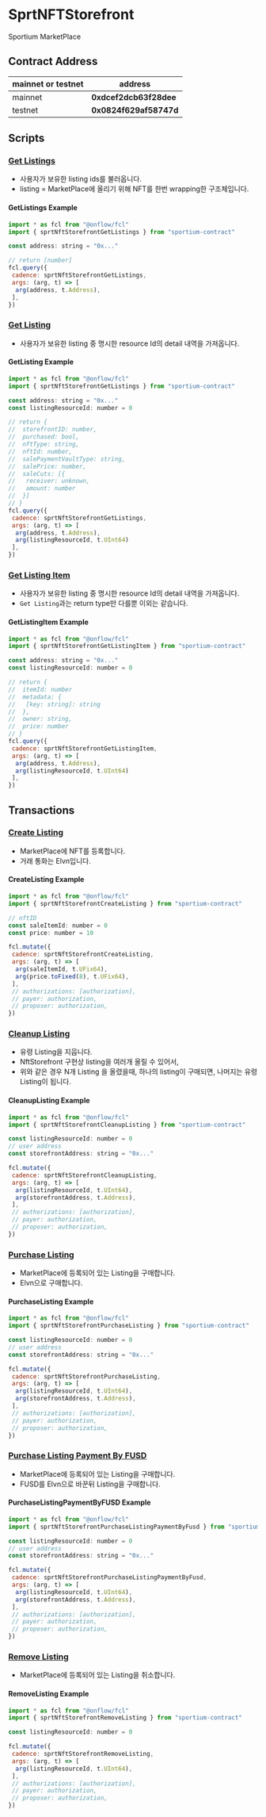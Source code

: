 # SprtNFTStorefront

Sportium MarketPlace

## Contract Address

| mainnet or testnet | address |
| -- | -- |
| mainnet | **0xdcef2dcb63f28dee** |
| testnet | **0x0824f629af58747d** |

## Scripts

### [Get Listings](../../scripts/sprtNftStorefront/get_listings.cdc)

- 사용자가 보유한 listing ids를 불러옵니다.
- listing = MarketPlace에 올리기 위해 NFT를 한번 wrapping한 구조체입니다.

#### GetListings Example

```javascript
import * as fcl from "@onflow/fcl"
import { sprtNftStorefrontGetListings } from "sportium-contract"

const address: string = "0x..."

// return [number]
fcl.query({
 cadence: sprtNftStorefrontGetListings,
 args: (arg, t) => [
  arg(address, t.Address),
 ],
})
```

### [Get Listing](../../scripts/sprtNftStorefront/get_listing.cdc)

- 사용자가 보유한 listing 중 명시한 resource Id의 detail 내역을 가져옵니다.

#### GetListing Example

```javascript
import * as fcl from "@onflow/fcl"
import { sprtNftStorefrontGetListings } from "sportium-contract"

const address: string = "0x..."
const listingResourceId: number = 0

// return {
//  storefrontID: number,
//  purchased: bool,
//  nftType: string,
//  nftId: number,
//  salePaymentVaultType: string,
//  salePrice: number,
//  saleCuts: [{
//   receiver: unknown,
//   amount: number
//  }]
// }
fcl.query({
 cadence: sprtNftStorefrontGetListings,
 args: (arg, t) => [
  arg(address, t.Address),
  arg(listingResourceId, t.UInt64)
 ],
})
```

### [Get Listing Item](../../scripts/sprtNftStorefront/get_listing_item.cdc)

- 사용자가 보유한 listing 중 명시한 resource Id의 detail 내역을 가져옵니다.
- `Get Listing`과는 return type만 다를뿐 이외는 같습니다.

#### GetListingItem Example

```javascript
import * as fcl from "@onflow/fcl"
import { sprtNftStorefrontGetListingItem } from "sportium-contract"

const address: string = "0x..."
const listingResourceId: number = 0

// return {
//  itemId: number
//  metadata: {
//   [key: string]: string
//  },
//  owner: string,
//  price: number
// }
fcl.query({
 cadence: sprtNftStorefrontGetListingItem,
 args: (arg, t) => [
  arg(address, t.Address),
  arg(listingResourceId, t.UInt64)
 ],
})
```

## Transactions

### [Create Listing](../../transactions/sprtNftStorefront/create_listing.cdc)

- MarketPlace에 NFT를 등록합니다.
- 거래 통화는 Elvn입니다.

#### CreateListing Example

```javascript
import * as fcl from "@onflow/fcl"
import { sprtNftStorefrontCreateListing } from "sportium-contract"

// nftID
const saleItemId: number = 0
const price: number = 10

fcl.mutate({
 cadence: sprtNftStorefrontCreateListing,
 args: (arg, t) => [
  arg(saleItemId, t.UFix64),
  arg(price.toFixed(8), t.UFix64),
 ],
 // authorizations: [authorization],
 // payer: authorization,
 // proposer: authorization,
})
```

### [Cleanup Listing](../../transactions/sprtNftStorefront/cleanup_listing.cdc)

- 유령 Listing을 지웁니다.
- NftStorefront 구현상 listing을 여러개 올릴 수 있어서,
- 위와 같은 경우 N개 Listing 을 올렸을때, 하나의 listing이 구매되면, 나머지는 유령 Listing이 됩니다.

#### CleanupListing Example

```javascript
import * as fcl from "@onflow/fcl"
import { sprtNftStorefrontCleanupListing } from "sportium-contract"

const listingResourceId: number = 0
// user address
const storefrontAddress: string = "0x..."

fcl.mutate({
 cadence: sprtNftStorefrontCleanupListing,
 args: (arg, t) => [
  arg(listingResourceId, t.UInt64),
  arg(storefrontAddress, t.Address),
 ],
 // authorizations: [authorization],
 // payer: authorization,
 // proposer: authorization,
})
```

### [Purchase Listing](../../transactions/sprtNftStorefront/purchase_listing.cdc)

- MarketPlace에 등록되어 있는 Listing을 구매합니다.
- Elvn으로 구매합니다.

#### PurchaseListing Example

```javascript
import * as fcl from "@onflow/fcl"
import { sprtNftStorefrontPurchaseListing } from "sportium-contract"

const listingResourceId: number = 0
// user address
const storefrontAddress: string = "0x..."

fcl.mutate({
 cadence: sprtNftStorefrontPurchaseListing,
 args: (arg, t) => [
  arg(listingResourceId, t.UInt64),
  arg(storefrontAddress, t.Address),
 ],
 // authorizations: [authorization],
 // payer: authorization,
 // proposer: authorization,
})
```

### [Purchase Listing Payment By FUSD](../../transactions/sprtNftStorefront/purchase_listing_payment_by_fusd.cdc)

- MarketPlace에 등록되어 있는 Listing을 구매합니다.
- FUSD를 Elvn으로 바꾼뒤 Listing을 구매합니다.

#### PurchaseListingPaymentByFUSD Example

```javascript
import * as fcl from "@onflow/fcl"
import { sprtNftStorefrontPurchaseListingPaymentByFusd } from "sportium-contract"

const listingResourceId: number = 0
// user address
const storefrontAddress: string = "0x..."

fcl.mutate({
 cadence: sprtNftStorefrontPurchaseListingPaymentByFusd,
 args: (arg, t) => [
  arg(listingResourceId, t.UInt64),
  arg(storefrontAddress, t.Address),
 ],
 // authorizations: [authorization],
 // payer: authorization,
 // proposer: authorization,
})
```

### [Remove Listing](../../transactions/sprtNftStorefront/remove_listing.cdc)

- MarketPlace에 등록되어 있는 Listing을 취소합니다.

#### RemoveListing Example

```javascript
import * as fcl from "@onflow/fcl"
import { sprtNftStorefrontRemoveListing } from "sportium-contract"

const listingResourceId: number = 0

fcl.mutate({
 cadence: sprtNftStorefrontRemoveListing,
 args: (arg, t) => [
  arg(listingResourceId, t.UInt64),
 ],
 // authorizations: [authorization],
 // payer: authorization,
 // proposer: authorization,
})
```
